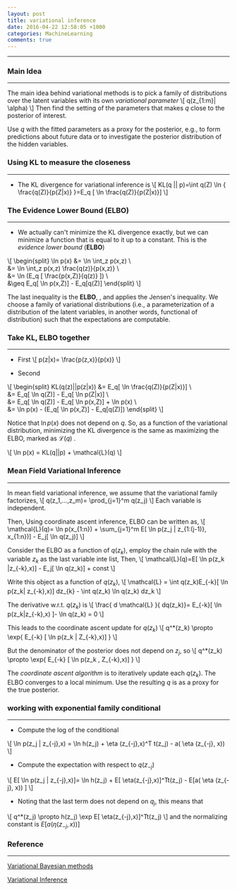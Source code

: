 ```yaml
---
layout: post
title: variational inference
date: 2016-04-22 12:58:05 +1000 
categories: MachineLearning
comments: true
---
```




----------

### Main Idea ###
-----------------

The main idea behind variational methods is to pick a family of distributions over the latent variables with its own _variational parameter_
\\[
q(z_{1:m}| \alpha)
\\]
Then find the setting of the parameters that makes $q$ close to the posterior of interest.

Use $q$ with the fitted parameters as a proxy for the posterior, e.g., to form predictions about future data or to investigate the posterior distribution of the hidden variables.

### Using KL  to measure the closeness ###
------------------------------------------

- The KL divergence for variational inference is
\\[
KL(q || p)=\int q(Z) \ln \{ \frac{q(Z)}{p(Z|x)} \}=E_q [ \ln \frac{q(Z)}{p(Z|x)}]
\\]

### The Evidence Lower Bound (ELBO) ###
---------------------------------------

- We actually can't minimize the KL divergence exactly, but we can minimize a function that is equal to it up to a constant. This is the *evidence lower bound* (**ELBO**)

\\[
\begin{split}
\ln p(x) &= \ln \int_z p(x,z) \\\
&= \ln \int_z p(x,z) \frac{q(z)}{p(x,z)} \\\
&= \ln (E_q [ \frac{p(x,Z)}{q(z)} ]) \\\
&\geq E_q[ \ln p(x,Z)] - E_q[q(Z)]
\end{split}
\\]

The last inequality is the **ELBO**, , and applies the Jensen's inequality. We choose a family of variational distributions (i.e., a parameterization of a distribution of the latent variables, in another words, functional of distribution) such that the expectations are computable.

### Take KL, ELBO together ###
------------------------------

- First
\\[
p(z|x)= \frac{p(z,x)}{p(x)}
\\]

- Second

\\[
\begin{split}
KL(q(z)||p(z|x)) &= E_q[ \ln \frac{q(Z)}{p(Z|x)}] \\\
&= E_q[ \ln q(Z)] - E_q[ \ln p(Z|x)] \\\
&= E_q[ \ln q(Z)] - E_q[ \ln p(x,Z)] + \ln p(x) \\\
&= \ln p(x) - (E_q[ \ln p(x,Z)] - E_q[q(Z)])
\end{split}
\\]

Notice that $\ln p(x)$ does not depend on $q$. So, as a function of the variational distribution, minimizing the KL divergence is the same as maximizing the ELBO, marked as $\mathcal{L}(q)$ .

\\[
\ln p(x) = KL(q||p) + \mathcal{L}(q)
\\]

### Mean Field Variational Inference ###
----------------------------------------

In mean field variational inference, we assume that the variational family factorizes,
\\[
q(z_1,...,z_m)= \prod_{j=1}^m q(z_j)
\\]
Each variable is independent.

Then, Using coordinate ascent inference, ELBO can be written as,
\\[
\mathcal{L}(q)= \ln p(x_{1:n}) + \sum_{j=1}^m E[ \ln p(z_j | z_{1:(j-1)}, x_{1:n})] - E_j[ \ln q(z_j)]
\\]

Consider the ELBO as a function of $q(z_k)$,  employ the chain rule with the variable $z_k$ as the last variable inte list, Then,
\\[
\mathcal{L}(q)=E[ \ln p(z_k |z_{-k},x)] - E_j[ \ln q(z_k)] + const
\\]

Write this object as a function of $q(z_k)$,
\\[
\mathcal{L} = \int q(z_k)E_{-k}[ \ln p(z_k| z_{-k},x)] dz_{k} - \int q(z_k) \ln q(z_k) dz_k
\\]

The derivative w.r.t. $q(z_k)$ is 
\\[
\frac{ d \mathcal{L} }{ dq(z_k)}= E_{-k}[ \ln p(z_k|z_{-k},x) ]- \ln q(z_k) = 0
\\]

This leads to the coordinate ascent update for $q(z_k)$
\\[
q^*(z_k) \propto \exp{ E_{-k} [ \ln p(z_k | Z_{-k},x)] }
\\]

But the denominator of the posterior does not depend on $z_j$, so
\\[
q^*(z_k) \propto \exp{ E_{-k} [ \ln p(z_k , Z_{-k},x)] }
\\]

The *coordinate ascent algorithm* is to iteratively update each $q(z_k)$. The ELBO converges to a local minimum. Use the resulting $q$ is as a proxy for the true posterior.

### working with exponential family conditional ###
---------------------------------------------------

- Compute the log of the conditional

\\[
\ln p(z_j | z_{-j},x) = \ln h(z_j) + \eta (z_{-j},x)^T t(z_j) - a( \eta (z_{-j}, x))
\\]

- Compute the expectation with respect to $q(z_{-j})$

\\[
E[ \ln p(z_j | z_{-j},x)]= \ln h(z_j) + E[ \eta(z_{-j},x)]^Tt(z_j) - E[a( \eta (z_{-j}, x)) ]
\\]

- Noting that the last term does not depend on $q_j$, this means that

\\[
q^*(z_j) \propto h(z_j) \exp E[ \eta(z_{-j},x)]^Tt(z_j)
\\]
and the normalizing constant is $E[a( \eta (z_{-j}, x)) ]$





### Reference ###
-----------------
[Variational Bayesian methods](https://en.wikipedia.org/wiki/Variational_Bayesian_methods)

[Variational Inference](https://www.cs.princeton.edu/courses/archive/fall11/cos597C/lectures/variational-inference-i.pdf)